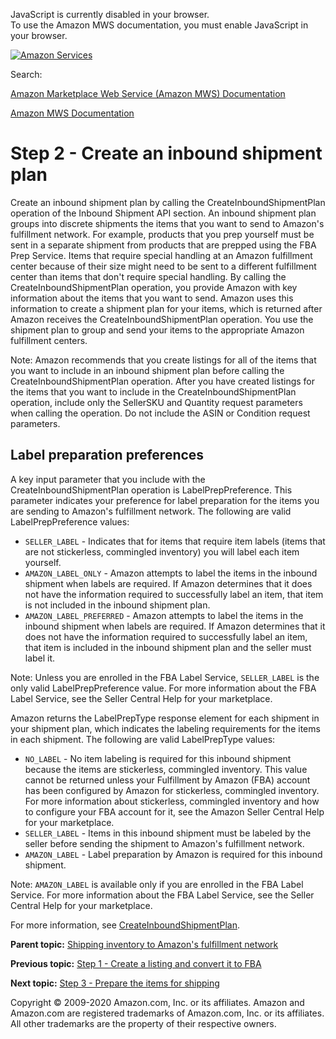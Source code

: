 <div id="MWSDX_noscript">

JavaScript is currently disabled in your browser.  
To use the Amazon MWS documentation, you must enable JavaScript in your
browser.

</div>

<div id="MWSDX_divtop">

[![Amazon
Services](https://images-na.ssl-images-amazon.com/images/G/08/mwsportal/fr_FR/amazonservices.gif "Amazon Services")](http://services.amazon.fr)

<div id="MWSDX_search">

<span id="MWSDX_searchlbl">Search:</span>

</div>

  
<span id="MWSDX_titlebar">[Amazon Marketplace Web Service (Amazon MWS)
Documentation](https://developer.amazonservices.fr/gp/mws/docs.html)</span>

</div>

<div id="MWSDX_divbottom">

<div id="MWSDX_divleft">

<div id="MWSDX_toc">

</div>

</div>

<div id="MWSDX_divright">

<div id="MWSDX_content">

<span id="MWSDX_breadcrumbs">[Amazon MWS
Documentation](https://developer.amazonservices.fr/gp/mws/docs.html)</span>

# Step 2 - Create an inbound shipment plan

<div class="body conbody">

Create an inbound shipment plan by calling the <span
class="keyword apiname">CreateInboundShipmentPlan</span> operation of
the Inbound Shipment API section. An inbound shipment plan groups into
discrete shipments the items that you want to send to <span
class="ph">Amazon's fulfillment network</span>. For example, products
that you prep yourself must be sent in a separate shipment from products
that are prepped using the FBA Prep Service. Items that require special
handling at an <span class="ph">Amazon fulfillment center</span> because
of their size might need to be sent to a different fulfillment center
than items that don't require special handling. By calling the <span
class="keyword apiname">CreateInboundShipmentPlan</span> operation, you
provide Amazon with key information about the items that you want to
send. Amazon uses this information to create a shipment plan for your
items, which is returned after Amazon receives the <span
class="keyword apiname">CreateInboundShipmentPlan</span> operation. You
use the shipment plan to group and send your items to the appropriate
<span class="ph">Amazon fulfillment center</span>s.

<div class="note note">

<span class="notetitle">Note:</span> <span class="ph">Amazon recommends
that you create listings for all of the items that you want to include
in an inbound shipment plan before calling the <span
class="keyword apiname">CreateInboundShipmentPlan</span> operation.
After you have created listings for the items that you want to include
in the <span class="keyword apiname">CreateInboundShipmentPlan</span>
operation, include only the <span
class="keyword parmname">SellerSKU</span> and <span
class="keyword parmname">Quantity</span> request parameters when calling
the operation. Do not include the <span
class="keyword parmname">ASIN</span> or <span
class="keyword parmname">Condition</span> request parameters.</span>

</div>

<div class="section">

## Label preparation preferences

A key input parameter that you include with the <span
class="keyword apiname">CreateInboundShipmentPlan</span> operation is
<span class="keyword parmname">LabelPrepPreference</span>. This
parameter indicates your preference for label preparation for the items
you are sending to <span class="ph">Amazon's fulfillment network</span>.
The following are valid <span
class="keyword parmname">LabelPrepPreference</span> values:

-   `SELLER_LABEL` - Indicates that for items that require item labels
    (items that are not stickerless, commingled inventory) you will
    label each item yourself.
-   `AMAZON_LABEL_ONLY` - Amazon attempts to label the items in the
    inbound shipment when labels are required. If Amazon determines that
    it does not have the information required to successfully label an
    item, that item is not included in the inbound shipment plan.
-   `AMAZON_LABEL_PREFERRED` - Amazon attempts to label the items in the
    inbound shipment when labels are required. If Amazon determines that
    it does not have the information required to successfully label an
    item, that item is included in the inbound shipment plan and the
    seller must label it.

<div class="note note">

<span class="notetitle">Note:</span> Unless you are enrolled in the FBA
Label Service, `SELLER_LABEL` is the only valid <span
class="keyword parmname">LabelPrepPreference</span> value. For more
information about the FBA Label Service, see the Seller Central Help for
your marketplace.

</div>

Amazon returns the <span class="keyword parmname">LabelPrepType</span>
response element for each shipment in your shipment plan, which
indicates the labeling requirements for the items in each shipment. The
following are valid <span class="keyword parmname">LabelPrepType</span>
values:

-   `NO_LABEL` - No item labeling is required for this inbound shipment
    because the items are stickerless, commingled inventory. This value
    cannot be returned unless your <span class="ph">Fulfillment by
    Amazon (FBA)</span> account has been configured by Amazon for
    stickerless, commingled inventory. For more information about
    stickerless, commingled inventory and how to configure your FBA
    account for it, see the Amazon Seller Central Help for your
    marketplace.
-   `SELLER_LABEL` - Items in this inbound shipment must be labeled by
    the seller before sending the shipment to <span class="ph">Amazon's
    fulfillment network</span>.
-   `AMAZON_LABEL` - Label preparation by Amazon is required for this
    inbound shipment.

<div class="note note">

<span class="notetitle">Note:</span> `AMAZON_LABEL` is available only if
you are enrolled in the FBA Label Service. For more information about
the FBA Label Service, see the Seller Central Help for your marketplace.

</div>

For more information, see
<a href="../fba_inbound/FBAInbound_CreateInboundShipmentPlan.md" class="xref">CreateInboundShipmentPlan</a>.

</div>

</div>

<div class="related-links">

<div class="familylinks">

<div class="parentlink">

**Parent topic:**
<a href="../fba_guide/FBAGuide_ShipInventoryToAFN.md" class="link">Shipping inventory to Amazon's fulfillment network</a>

</div>

<div class="previouslink">

**Previous topic:**
<a href="../fba_guide/FBAGuide_CreateListing.md" class="link">Step 1 - Create a listing and convert it to FBA</a>

</div>

<div class="nextlink">

**Next topic:**
<a href="../fba_guide/FBAGuide_PrepareItems.md" class="link">Step 3 - Prepare the items for shipping</a>

</div>

</div>

</div>

<div id="MWSDX_footer">

Copyright © 2009-2020 Amazon.com, Inc. or its affiliates. Amazon and
Amazon.com are registered trademarks of Amazon.com, Inc. or its
affiliates. All other trademarks are the property of their respective
owners.

</div>

</div>

</div>

<div style="clear: both;">

</div>

</div>
